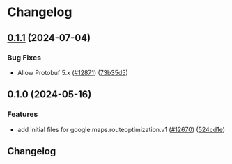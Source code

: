 # Changelog

## [0.1.1](https://github.com/googleapis/google-cloud-python/compare/google-maps-routeoptimization-v0.1.0...google-maps-routeoptimization-v0.1.1) (2024-07-04)


### Bug Fixes

* Allow Protobuf 5.x ([#12871](https://github.com/googleapis/google-cloud-python/issues/12871)) ([73b35d5](https://github.com/googleapis/google-cloud-python/commit/73b35d56f8626d99ce7c3902a8c223cc09b4ca74))

## 0.1.0 (2024-05-16)


### Features

* add initial files for google.maps.routeoptimization.v1 ([#12670](https://github.com/googleapis/google-cloud-python/issues/12670)) ([524cd1e](https://github.com/googleapis/google-cloud-python/commit/524cd1ea815839983f803502d3b8e0dece40544a))

## Changelog
